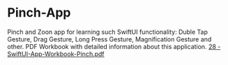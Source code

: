 # Pinch-App
Pinch and Zoon app for learning such SwiftUI functionality: Duble Tap Gesture, Drag Gesture, Long Press Gesture, Magnification Gesture and other.
PDF Workbook with detailed information about this application.
[28 - SwiftUI-App-Workbook-Pinch.pdf](https://github.com/Artem-kovalenko/Pinch-App/files/12210048/28.-.SwiftUI-App-Workbook-Pinch.pdf)
